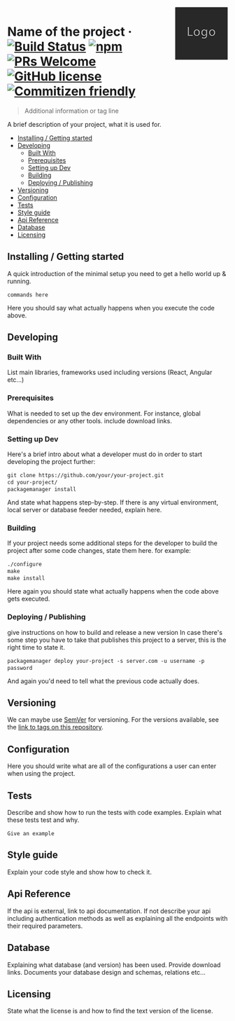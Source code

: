 <img src="./img/logo.sample.png" alt="Logo of the project" align="right">

# Name of the project &middot; [![Build Status](https://img.shields.io/travis/npm/npm/latest.svg?style=flat-square)](https://travis-ci.org/npm/npm) [![npm](https://img.shields.io/npm/v/npm.svg?style=flat-square)](https://www.npmjs.com/package/npm) [![PRs Welcome](https://img.shields.io/badge/PRs-welcome-brightgreen.svg?style=flat-square)](http://makeapullrequest.com) [![GitHub license](https://img.shields.io/badge/license-MIT-blue.svg?style=flat-square)](https://github.com/your/your-project/blob/master/LICENSE) [![Commitizen friendly](https://img.shields.io/badge/commitizen-friendly-brightgreen.svg)](http://commitizen.github.io/cz-cli/)

> Additional information or tag line

A brief description of your project, what it is used for.

- [Installing / Getting started](#installing--getting-started)
- [Developing](#developing)
  - [Built With](#built-with)
  - [Prerequisites](#prerequisites)
  - [Setting up Dev](#setting-up-dev)
  - [Building](#building)
  - [Deploying / Publishing](#deploying--publishing)
- [Versioning](#versioning)
- [Configuration](#configuration)
- [Tests](#tests)
- [Style guide](#style-guide)
- [Api Reference](#api-reference)
- [Database](#database)
- [Licensing](#licensing)

## Installing / Getting started

A quick introduction of the minimal setup you need to get a hello world up &
running.

```shell
commands here
```

Here you should say what actually happens when you execute the code above.

## Developing

### Built With

List main libraries, frameworks used including versions (React, Angular etc...)

### Prerequisites

What is needed to set up the dev environment. For instance, global dependencies
or any other tools. include download links.

### Setting up Dev

Here's a brief intro about what a developer must do in order to start developing
the project further:

```shell
git clone https://github.com/your/your-project.git
cd your-project/
packagemanager install
```

And state what happens step-by-step. If there is any virtual environment, local
server or database feeder needed, explain here.

### Building

If your project needs some additional steps for the developer to build the
project after some code changes, state them here. for example:

```shell
./configure
make
make install
```

Here again you should state what actually happens when the code above gets
executed.

### Deploying / Publishing

give instructions on how to build and release a new version In case there's some
step you have to take that publishes this project to a server, this is the right
time to state it.

```shell
packagemanager deploy your-project -s server.com -u username -p password
```

And again you'd need to tell what the previous code actually does.

## Versioning

We can maybe use [SemVer](http://semver.org/) for versioning. For the versions
available, see the [link to tags on this repository](/tags).

## Configuration

Here you should write what are all of the configurations a user can enter when
using the project.

## Tests

Describe and show how to run the tests with code examples. Explain what these
tests test and why.

```shell
Give an example
```

## Style guide

Explain your code style and show how to check it.

## Api Reference

If the api is external, link to api documentation. If not describe your api
including authentication methods as well as explaining all the endpoints with
their required parameters.

## Database

Explaining what database (and version) has been used. Provide download links.
Documents your database design and schemas, relations etc...

## Licensing

State what the license is and how to find the text version of the license.
